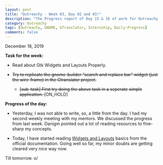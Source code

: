 ```yaml
---
layout: post
title: "Outreachy - Week 03, Day 02 and 03!"
description: "The Progress report of Day 15 & 16 of work for Outreachy Program."
category: Outreachy
tags: [Outreachy, GNOME, GTranslator, Internship, Daily-Progress]
comments: false
---
```


December 18, 2019

**Task for the week:**

- Read about Gtk Widgets and Layouts Properly.

- <strike>Try to replicate the gnome-builder “search and replace bar” widget (just the wire-frame) in the Gtranslator project.</strike>
   - <strike>[sub-task] First try doing the above task in a seperate simple application. </strike> [ON_HOLD]


**Progress of the day:**

- Yesterday, I was not able to write, so, a little from the day. I had my second weekly meeting with my mentors. We discussed the progress from last week. Danigm pointed out a lot of reading resources to fine-sharp my concepts.

- Today, I have started reading [Widgets and Layouts](https://developer.gnome.org/gtk3/stable/) basics from the official documentation. Going well so far, my minor doubts are getting cleared very nice way now.


Till tomorrow. o/

